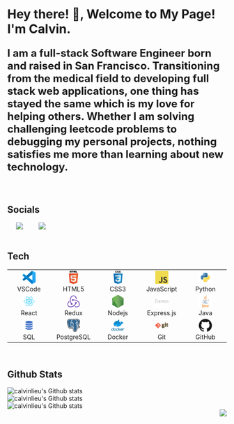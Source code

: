 # Hey there! 👋, Welcome to My Page! I'm Calvin.

<p style="font-size: 1.5rem; font-weight: bold;">I am a full-stack Software Engineer born and raised in San Francisco. Transitioning from the medical field to developing full stack web applications, one thing has stayed the same which is my love for helping others. Whether I am solving challenging leetcode problems to debugging my personal projects, nothing satisfies me more than learning about new technology. </p>

</br>

## Socials

  <div style="display:flex; flex-direction:column;">
    <div style="display: flex; gap: 1rem;">
      &nbsp;
      <a href="https://www.linkedin.com/in/calvin-lieu-3049b4228/" target="_blank">
        <img src="https://cdn.jsdelivr.net/npm/simple-icons@v3/icons/linkedin.svg" width="35px" />
      </a>
      &nbsp;
      <a href="https://angel.co/u/calvin-lieu" target="_blank">
        <img src="https://cdn.jsdelivr.net/npm/simple-icons@v3/icons/angellist.svg" width="35px" />
      </a>
      &nbsp;
    </div>
  </div>

</br>

## Tech
  <!-- <div align="center"> -->
  <table>
   <tr>
      <td align="center" width="96">
        <img alt="Visual Studio Code" width="30px" src="https://raw.githubusercontent.com/github/explore/80688e429a7d4ef2fca1e82350fe8e3517d3494d/topics/visual-studio-code/visual-studio-code.png" />
        </br>
        VSCode
      </td>
      <td align="center" width="96">
        <img alt="HTML5" width="30px" src="https://raw.githubusercontent.com/github/explore/80688e429a7d4ef2fca1e82350fe8e3517d3494d/topics/html/html.png" />
        </br>
        HTML5
      </td>
      <td align="center" width="96">
        <img alt="CSS3" width="30px" src="https://raw.githubusercontent.com/github/explore/80688e429a7d4ef2fca1e82350fe8e3517d3494d/topics/css/css.png" />
        </br>
        CSS3
      </td>
      <td align="center" width="96">
        <img alt="JavaScript" width="30px" src="https://raw.githubusercontent.com/github/explore/80688e429a7d4ef2fca1e82350fe8e3517d3494d/topics/javascript/javascript.png" />
        </br>
        JavaScript
      </td>
      </td>
      <td align="center" width="96">
        <img alt="Python" width="30px" src="https://raw.githubusercontent.com/github/explore/80688e429a7d4ef2fca1e82350fe8e3517d3494d/topics/python/python.png" />
        </br>
        Python
      </td>
    </tr>
    <tr>
    <td align="center" width="96">
        <img alt="React" width="30px" src="https://raw.githubusercontent.com/github/explore/80688e429a7d4ef2fca1e82350fe8e3517d3494d/topics/react/react.png" />
        </br>
        React
      </td>
      <td align="center" width="96">
        <img alt="Redux" width="30px" src="https://raw.githubusercontent.com/github/explore/80688e429a7d4ef2fca1e82350fe8e3517d3494d/topics/redux/redux.png" />
        </br>
        Redux
      </td>
      <td align="center" width="96">
        <img alt="Node.js" width="30px" src="https://raw.githubusercontent.com/github/explore/80688e429a7d4ef2fca1e82350fe8e3517d3494d/topics/nodejs/nodejs.png" />
        </br>
        Nodejs
      </td>
      <td align="center" width="96">
        <img alt="Express" width="30px" src="https://raw.githubusercontent.com/github/explore/80688e429a7d4ef2fca1e82350fe8e3517d3494d/topics/express/express.png" />
        </br>
        Express.js
      </td>
      <td align="center" width="96">
        <img alt="Java" width="30px" src="https://raw.githubusercontent.com/github/explore/80688e429a7d4ef2fca1e82350fe8e3517d3494d/topics/java/java.png" />
        </br>
        Java
      </td>
    </tr>
    <tr>
      <td align="center" width="96">
        <img alt="SQL" width="30px" src="https://raw.githubusercontent.com/github/explore/80688e429a7d4ef2fca1e82350fe8e3517d3494d/topics/sql/sql.png" />
        </br>
        SQL
      </td>
      <td align="center" width="96">
        <img alt="PostgreSQL" width="30px" src="https://raw.githubusercontent.com/github/explore/80688e429a7d4ef2fca1e82350fe8e3517d3494d/topics/postgresql/postgresql.png" />
        </br>
        PostgreSQL
      </td>
      <td align="center" width="96">
        <img alt="Docker" width="30px" src="https://raw.githubusercontent.com/github/explore/80688e429a7d4ef2fca1e82350fe8e3517d3494d/topics/docker/docker.png" />
        </br>
        Docker
      </td>
      <td align="center" width="96">
        <img alt="Git" width="30px" src="https://raw.githubusercontent.com/github/explore/80688e429a7d4ef2fca1e82350fe8e3517d3494d/topics/git/git.png" />
        </br>
        Git
      </td>
      <td align="center" width="96">
        <img alt="GitHub" width="30px" src="https://raw.githubusercontent.com/github/explore/78df643247d429f6cc873026c0622819ad797942/topics/github/github.png" />
        </br>
        GitHub
      </td>
    </tr>
  </table>
  <!-- </div> -->

  </br>

## Github Stats

<div align="left">
  <img width="500" alt="calvinlieu's Github stats" src="https://github-readme-stats.vercel.app/api/top-langs/?username=calvinlieu&theme=tokyonight&hide_border=true&langs_count=10&layout=compact" />
</div>
<div align="left">
  <img width="500" alt="calvinlieu's Github stats" src="https://github-readme-streak-stats.herokuapp.com/?user=calvinlieu&theme=react&border=61dafb&hide_border=true&theme=tokyonight" />
</div>
<div align="left">
  <img width="500" alt="calvinlieu's Github stats" src="https://github-readme-stats.vercel.app/api?username=calvinlieu&show_icons=true&hide_border=true&theme=tokyonight&count_private=true" />
</div>

<img align="right" src="https://visitor-badge.laobi.icu/badge?page_id=calvinlieu.calvinlieu">

[linkedin]: https://www.linkedin.com/in/calvin-lieu-3049b4228/
[angellist]: https://angel.co/u/calvin-lieu
<!--
**calvinlieu/calvinlieu** is a ✨ _special_ ✨ repository because its `README.md` (this file) appears on your GitHub profile.

Here are some ideas to get you started:

- 🔭 I’m currently working on ...
- 🌱 I’m currently learning ...
- 👯 I’m looking to collaborate on ...
- 🤔 I’m looking for help with ...
- 💬 Ask me about ...
- 📫 How to reach me: ...
- 😄 Pronouns: ...
- ⚡ Fun fact: ...
-->
